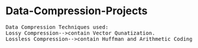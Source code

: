 # Data-Compression-Projects

<pre>
Data Compression Techniques used:
Lossy Compression-->contain Vector Qunatization.
Lossless Compression-->contain Huffman and Arithmetic Coding.
<pre/>
